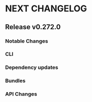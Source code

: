 # NEXT CHANGELOG

## Release v0.272.0

### Notable Changes

### CLI

### Dependency updates

### Bundles

### API Changes
